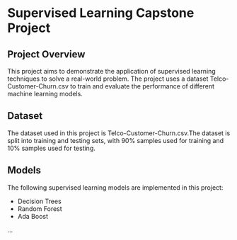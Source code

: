 **Supervised Learning Capstone Project**
=====================================

**Project Overview**
-------------------

This project aims to demonstrate the application of supervised learning techniques to solve a real-world problem. The project uses a dataset Telco-Customer-Churn.csv to train and evaluate the performance of different machine learning models.

**Dataset**
------------

The dataset used in this project is Telco-Customer-Churn.csv.The dataset is split into training and testing sets, with 90% samples used for training and 10% samples used for testing.

**Models**
----------

The following supervised learning models are implemented in this project:

* Decision Trees
* Random Forest
* Ada Boost

...
